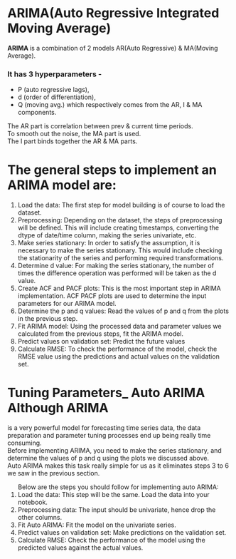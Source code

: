 <h1>ARIMA(Auto Regressive Integrated Moving Average)</h1> 
<b>ARIMA </b>is a combination of 2 models AR(Auto Regressive) & MA(Moving Average). <br>
<h3>It has 3 hyperparameters -</h3> 
<ul>
  <li>P (auto regressive lags),</li> <li>d (order of differentiation),</li> <li>Q (moving avg.) which respectively comes from the AR, I & MA components.</li> 
</ul> The AR part is correlation between prev & current time periods. <br>To smooth out the noise, the MA part is used. <br>The I part binds together the AR & MA parts. <h1>The general steps to implement an ARIMA model are:</h1>
<ol> 
  <li> Load the data: The first step for model building is of course to load the dataset. </li> <li> Preprocessing: Depending on the dataset, the steps of preprocessing will be defined. This will include creating timestamps, converting the dtype of date/time column, making the series univariate, etc. </li> <li> Make series stationary: In order to satisfy the assumption, it is necessary to make the series stationary. This would include checking the stationarity of the series and performing required transformations. </li> 
  <li> Determine d value: For making the series stationary, the number of times the difference operation was performed will be taken as the d value. </li> 
  <li> Create ACF and PACF plots: This is the most important step in ARIMA implementation. ACF PACF plots are used to determine the input parameters for our ARIMA model. </li> 
  <li> Determine the p and q values: Read the values of p and q from the plots in the previous step. </li> <li> Fit ARIMA model: Using the processed data and parameter values we calculated from the previous steps, fit the ARIMA model. </li> 
  <li> Predict values on validation set: Predict the future values </li>
  <li> Calculate RMSE: To check the performance of the model, check the RMSE value using the predictions and actual values on the validation set. </li>
</ol>
<h1> Tuning Parameters_ Auto ARIMA Although ARIMA </h1>
is a very powerful model for forecasting time series data, the data preparation and parameter tuning processes end up being really time consuming. <br>
Before implementing ARIMA, you need to make the series stationary, and determine the values of p and q using the plots we discussed above. <br>
Auto ARIMA makes this task really simple for us as it eliminates steps 3 to 6 we saw in the previous section.<br>
<ol> 
  Below are the steps you should follow for implementing auto ARIMA: 

  <li> Load the data: This step will be the same. Load the data into your notebook. </li> 
  <li> Preprocessing data: The input should be univariate, hence drop the other columns. </li>
  <li> Fit Auto ARIMA: Fit the model on the univariate series. </li> 
  <li> Predict values on validation set: Make predictions on the validation set. </li> 
  <li> Calculate RMSE: Check the performance of the model using the predicted values against the actual values. </li> 
</ol>
